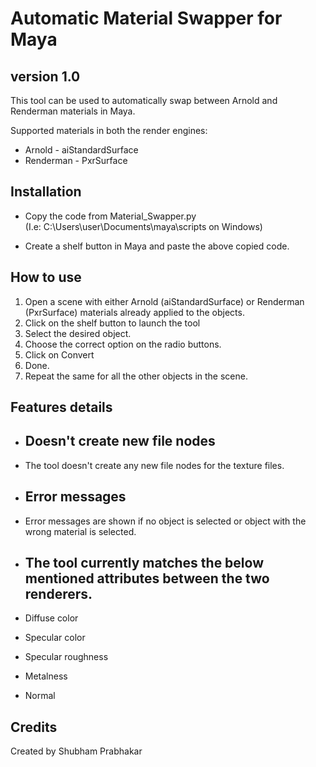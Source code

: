 # Automatic Material Swapper for Maya
## version 1.0

This tool can be used to automatically swap between Arnold and Renderman materials in Maya.  

Supported materials in both the render engines: 
* Arnold - aiStandardSurface
* Renderman - PxrSurface

## Installation
* Copy the code from Material_Swapper.py   
(I.e: C:\Users\user\Documents\maya\scripts on Windows)      
 
* Create a shelf button in Maya and paste the above copied code.  

## How to use
1. Open a scene with either Arnold (aiStandardSurface) or Renderman (PxrSurface) materials already applied to the objects.
2. Click on the shelf button to launch the tool  
3. Select the desired object.
4. Choose the correct option on the radio buttons.  
5. Click on Convert
6. Done.  
7. Repeat the same for all the other objects in the scene.  

## Features details

*   ##  Doesn't create new file nodes  
*   The tool doesn't create any new file nodes for the texture files.

*   ##  Error messages 
*   Error messages are shown if no object is selected or object with the wrong material is selected.

*  ##   The tool currently matches the below mentioned attributes between the two renderers.
*   Diffuse color
*   Specular color
*   Specular roughness
*   Metalness
*   Normal


## Credits
Created by Shubham Prabhakar    